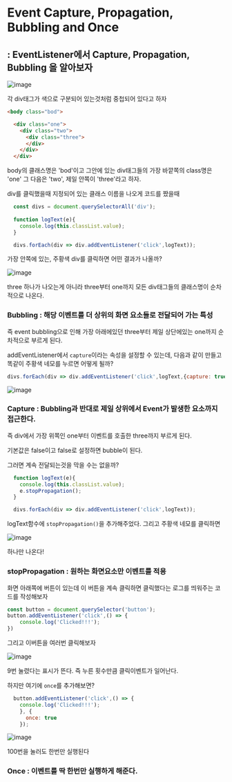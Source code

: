 # Event Capture, Propagation, Bubbling and Once

## : EventListener에서 Capture, Propagation, Bubbling 을 알아보자

![image](https://user-images.githubusercontent.com/30755941/80309760-e1a91e80-8811-11ea-98cf-354e757805cc.png)

각 div태그가 색으로 구분되어 있는것처럼 중첩되어 있다고 하자

```html
<body class="bod">

  <div class="one">
    <div class="two">
      <div class="three">
      </div>
    </div>
  </div>
```

body의 클래스명은 'bod'이고 그안에 있는 div태그들의 가장 바깥쪽의 class명은 'one' 그 다음은 'two', 제일 안쪽이 'three'라고 하자.

div를 클릭했을때 지정되어 있는 클래스 이름을 나오게 코드를 짰을때

```javascript
  const divs = document.querySelectorAll('div');
  
  function logText(e){
    console.log(this.classList.value);
  }

  divs.forEach(div => div.addEventListener('click',logText));
```

가장 안쪽에 있는, 주황색 div를 클릭하면 어떤 결과가 나올까?

![image](https://user-images.githubusercontent.com/30755941/80309838-554b2b80-8812-11ea-88ec-8cf6d863db09.png)

three 하나가 나오는게 아니라 three부터 one까지 모든 div태그들의 클래스명이 순차적으로 나온다.

### Bubbling : 해당 이벤트를 더 상위의 화면 요소들로 전달되어 가는 특성

즉 event bubbling으로 인해 가장 아래에있던 three부터 제일 상단에있는 one까지 순차적으로 부르게 된다.

addEventListener에서 `capture`이라는 속성을 설정할 수 있는데, 다음과 같이 만들고 똑같이 주황색 네모를 누르면 어떻게 될까?

```javascript
divs.forEach(div => div.addEventListener('click',logText,{capture: true}));
```

![image](https://user-images.githubusercontent.com/30755941/80309955-179ad280-8813-11ea-9c7a-0aa6f62d2e30.png)

### Capture : Bubbling과 반대로 제일 상위에서 Event가 발생한 요소까지 접근한다.

즉 div에서 가장 위쪽인 one부터 이벤트를 호출한 three까지 부르게 된다.

기본값은 false이고 false로 설정하면 bubble이 된다.

그러면 계속 전달되는것을 막을 수는 없을까?

```javascript
  function logText(e){
    console.log(this.classList.value);
    e.stopPropagation();
  }

  divs.forEach(div => div.addEventListener('click',logText));
```

logText함수에 `stopPropagation()`을 추가해주었다. 그리고 주황색 네모를 클릭하면

![image](https://user-images.githubusercontent.com/30755941/80310290-d5729080-8814-11ea-89ae-8d03f6b2da30.png)

하나만 나온다!

### stopPropagation : 원하는 화면요소만 이벤트를 적용



화면 아래쪽에 버튼이 있는데 이 버튼을 계속 클릭하면 클릭했다는 로그를 띄워주는 코드를 작성해보자

```javascript
const button = document.querySelector('button');
button.addEventListener('click',() => {
    console.log('Clicked!!!');
})
```

그리고 이버튼을 여러번 클릭해보자

![image](https://user-images.githubusercontent.com/30755941/80310081-d820b600-8813-11ea-94a6-ea03fec43f7a.png)

9번 눌렸다는 표시가 뜬다. 즉 누른 횟수만큼 클릭이벤트가 일어난다.

하지만 여기에 `once`를 추가해보면?

```javascript
  button.addEventListener('click',() => {
    console.log('Clicked!!!');
    }, {
      once: true
    });
```

![image](https://user-images.githubusercontent.com/30755941/80310149-2f268b00-8814-11ea-8cc6-8a6b051bd8e1.png)



100번을 눌러도 한번만 실행된다

### Once : 이벤트를 딱 한번만 실행하게 해준다.